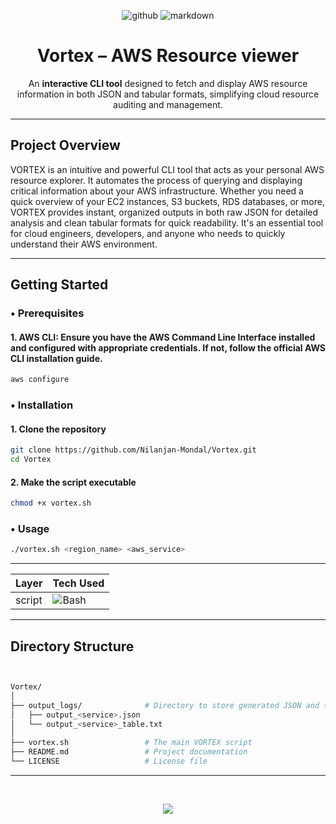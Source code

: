 <div align="center">

![github](https://img.shields.io/badge/GitHub-181717.svg?style=for-the-badge&logo=GitHub&logoColor=white)
![markdown](https://img.shields.io/badge/Markdown-181717.svg?style=for-the-badge&logo=Markdown&logoColor=white)

# Vortex – AWS Resource viewer
An **interactive CLI tool** designed to fetch and display AWS resource information in both JSON and tabular formats, simplifying cloud resource auditing and management.
</div>

---

##  Project Overview

VORTEX is an intuitive and powerful CLI tool that acts as your personal AWS resource explorer. It automates the process of querying and displaying critical information about your AWS infrastructure. Whether you need a quick overview of your EC2 instances, S3 buckets, RDS databases, or more, VORTEX provides instant, organized outputs in both raw JSON for detailed analysis and clean tabular formats for quick readability. It's an essential tool for cloud engineers, developers, and anyone who needs to quickly understand their AWS environment.

---

##  Getting Started
### • Prerequisites
#### 1. AWS CLI: Ensure you have the AWS Command Line Interface installed and configured with appropriate credentials. If not, follow the official AWS CLI installation guide.
```bash
aws configure
```

### • Installation
#### 1. Clone the repository
``` bash
git clone https://github.com/Nilanjan-Mondal/Vortex.git
cd Vortex
```

#### 2. Make the script executable
``` bash
chmod +x vortex.sh
```

### • Usage
``` bash
./vortex.sh <region_name> <aws_service>
```

---

<div align="center">

| Layer      | Tech Used |
|------------|-----------|
|script|![Bash](https://img.shields.io/badge/Bash-121011?style=for-the-badge&logo=gnubash&logoColor=white)

</div>

---

## Directory Structure

```bash


Vortex/
│
├── output_logs/              # Directory to store generated JSON and table files
│   ├── output_<service>.json
│   └── output_<service>_table.txt
│
├── vortex.sh                 # The main VORTEX script
├── README.md                 # Project documentation
└── LICENSE                   # License file

```
---
<br>
<p align="center"><a href="https://github.com/Nilanjan-Mondal/Vortex/blob/main/LICENSE"><img src="https://img.shields.io/static/v1.svg?style=for-the-badge&label=License&message=MIT&logoColor=d9e0ee&colorA=363a4f&colorB=b7bdf8"/></a></p>
